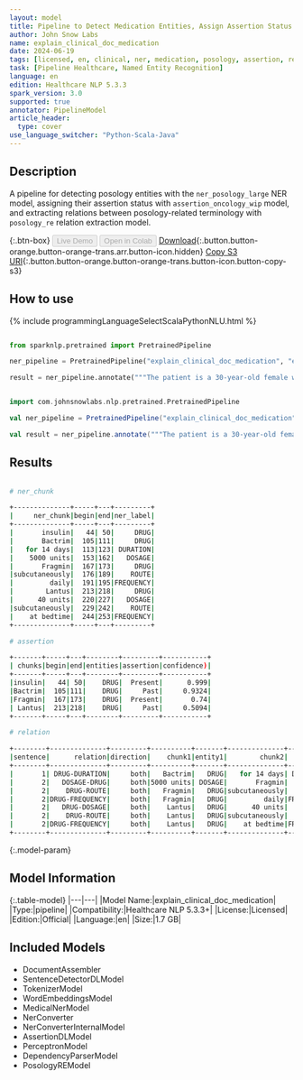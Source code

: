 ```yaml
---
layout: model
title: Pipeline to Detect Medication Entities, Assign Assertion Status and Find Relations
author: John Snow Labs
name: explain_clinical_doc_medication
date: 2024-06-19
tags: [licensed, en, clinical, ner, medication, posology, assertion, relation_extraction, pipeline]
task: [Pipeline Healthcare, Named Entity Recognition]
language: en
edition: Healthcare NLP 5.3.3
spark_version: 3.0
supported: true
annotator: PipelineModel
article_header:
  type: cover
use_language_switcher: "Python-Scala-Java"
---
```


## Description

A pipeline for detecting posology entities with the `ner_posology_large` NER model, assigning their assertion status with `assertion_oncology_wip` model, and extracting relations between posology-related terminology with `posology_re` relation extraction model.

{:.btn-box}
<button class="button button-orange" disabled>Live Demo</button>
<button class="button button-orange" disabled>Open in Colab</button>
[Download](https://s3.amazonaws.com/auxdata.johnsnowlabs.com/clinical/models/explain_clinical_doc_medication_en_5.3.3_3.0_1718825386195.zip){:.button.button-orange.button-orange-trans.arr.button-icon.hidden}
[Copy S3 URI](s3://auxdata.johnsnowlabs.com/clinical/models/explain_clinical_doc_medication_en_5.3.3_3.0_1718825386195.zip){:.button.button-orange.button-orange-trans.button-icon.button-copy-s3}

## How to use



<div class="tabs-box" markdown="1">
{% include programmingLanguageSelectScalaPythonNLU.html %}
  
```python

from sparknlp.pretrained import PretrainedPipeline

ner_pipeline = PretrainedPipeline("explain_clinical_doc_medication", "en", "clinical/models")

result = ner_pipeline.annotate("""The patient is a 30-year-old female with an insulin dependent diabetes, type 2. She received a course of Bactrim for 14 days for UTI. She was prescribed 5000 units of Fragmin  subcutaneously daily, and along with Lantus 40 units subcutaneously at bedtime.""")

```
```scala

import com.johnsnowlabs.nlp.pretrained.PretrainedPipeline

val ner_pipeline = PretrainedPipeline("explain_clinical_doc_medication", "en", "clinical/models")

val result = ner_pipeline.annotate("""The patient is a 30-year-old female with an insulin dependent diabetes, type 2. She received a course of Bactrim for 14 days for UTI. She was prescribed 5000 units of Fragmin  subcutaneously daily, and along with Lantus 40 units subcutaneously at bedtime.""")

```
</div>

## Results

```bash

# ner_chunk

+--------------+-----+---+---------+
|     ner_chunk|begin|end|ner_label|
+--------------+-----+---+---------+
|       insulin|   44| 50|     DRUG|
|       Bactrim|  105|111|     DRUG|
|   for 14 days|  113|123| DURATION|
|    5000 units|  153|162|   DOSAGE|
|       Fragmin|  167|173|     DRUG|
|subcutaneously|  176|189|    ROUTE|
|         daily|  191|195|FREQUENCY|
|        Lantus|  213|218|     DRUG|
|      40 units|  220|227|   DOSAGE|
|subcutaneously|  229|242|    ROUTE|
|    at bedtime|  244|253|FREQUENCY|
+--------------+-----+---+---------+

# assertion

+-------+-----+---+--------+---------+-----------+
| chunks|begin|end|entities|assertion|confidence)|
+-------+-----+---+--------+---------+-----------+
|insulin|   44| 50|    DRUG|  Present|      0.999|
|Bactrim|  105|111|    DRUG|     Past|     0.9324|
|Fragmin|  167|173|    DRUG|  Present|       0.74|
| Lantus|  213|218|    DRUG|     Past|     0.5094|
+-------+-----+---+--------+---------+-----------+

# relation

+--------+--------------+---------+----------+-------+--------------+---------+----------+
|sentence|      relation|direction|    chunk1|entity1|        chunk2|  entity2|confidence|
+--------+--------------+---------+----------+-------+--------------+---------+----------+
|       1| DRUG-DURATION|     both|   Bactrim|   DRUG|   for 14 days| DURATION|       1.0|
|       2|   DOSAGE-DRUG|     both|5000 units| DOSAGE|       Fragmin|     DRUG|       1.0|
|       2|    DRUG-ROUTE|     both|   Fragmin|   DRUG|subcutaneously|    ROUTE|       1.0|
|       2|DRUG-FREQUENCY|     both|   Fragmin|   DRUG|         daily|FREQUENCY|       1.0|
|       2|   DRUG-DOSAGE|     both|    Lantus|   DRUG|      40 units|   DOSAGE|       1.0|
|       2|    DRUG-ROUTE|     both|    Lantus|   DRUG|subcutaneously|    ROUTE|       1.0|
|       2|DRUG-FREQUENCY|     both|    Lantus|   DRUG|    at bedtime|FREQUENCY|       1.0|
+--------+--------------+---------+----------+-------+--------------+---------+----------+


```

{:.model-param}
## Model Information

{:.table-model}
|---|---|
|Model Name:|explain_clinical_doc_medication|
|Type:|pipeline|
|Compatibility:|Healthcare NLP 5.3.3+|
|License:|Licensed|
|Edition:|Official|
|Language:|en|
|Size:|1.7 GB|

## Included Models

- DocumentAssembler
- SentenceDetectorDLModel
- TokenizerModel
- WordEmbeddingsModel
- MedicalNerModel
- NerConverter
- NerConverterInternalModel
- AssertionDLModel
- PerceptronModel
- DependencyParserModel
- PosologyREModel
